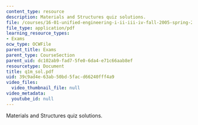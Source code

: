 ```yaml
---
content_type: resource
description: Materials and Structures quiz solutions.
file: /courses/16-01-unified-engineering-i-ii-iii-iv-fall-2005-spring-2006/39c9ad4e63ab50bd5facd66240fff4a9_q1m_sol.pdf
file_type: application/pdf
learning_resource_types:
- Exams
ocw_type: OCWFile
parent_title: Exams
parent_type: CourseSection
parent_uid: dc102ab9-fad7-5fe0-6da4-e71c66aab8ef
resourcetype: Document
title: q1m_sol.pdf
uid: 39c9ad4e-63ab-50bd-5fac-d66240fff4a9
video_files:
  video_thumbnail_file: null
video_metadata:
  youtube_id: null
---
```

Materials and Structures quiz solutions.

